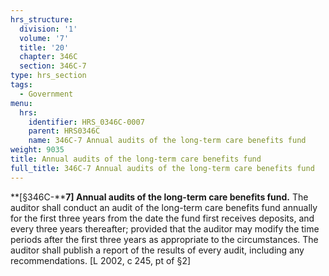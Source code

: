 ```yaml
---
hrs_structure:
  division: '1'
  volume: '7'
  title: '20'
  chapter: 346C
  section: 346C-7
type: hrs_section
tags:
  - Government
menu:
  hrs:
    identifier: HRS_0346C-0007
    parent: HRS0346C
    name: 346C-7 Annual audits of the long-term care benefits fund
weight: 9035
title: Annual audits of the long-term care benefits fund
full_title: 346C-7 Annual audits of the long-term care benefits fund
---
```

**[§346C-****7] Annual audits of the long-term care benefits fund.** The auditor shall conduct an audit of the long-term care benefits fund annually for the first three years from the date the fund first receives deposits, and every three years thereafter; provided that the auditor may modify the time periods after the first three years as appropriate to the circumstances. The auditor shall publish a report of the results of every audit, including any recommendations. [L 2002, c 245, pt of §2]